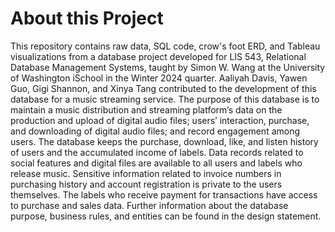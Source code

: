 # About this Project
This repository contains raw data, SQL code, crow's foot ERD, and Tableau visualizations from a database project developed for LIS 543, Relational Database Management Systems, taught by Simon W. Wang at the University of Washington iSchool in the Winter 2024 quarter. Aaliyah Davis, Yawen Guo, Gigi Shannon, and Xinya Tang contributed to the development of this database for a music streaming service. The purpose of this database is to maintain a music distribution and streaming platform’s data on the production and upload of digital audio files; users’ interaction, purchase, and downloading of digital audio files; and record engagement among users. The database keeps the purchase, download, like, and listen history of users and the accumulated income of labels. Data records related to social features and digital files are available to all users and labels who release music. Sensitive information related to invoice numbers in purchasing history and account registration is private to the users themselves. The labels who receive payment for transactions have access to purchase and sales data. Further information about the database purpose, business rules, and entities can be found in the design statement.
 
